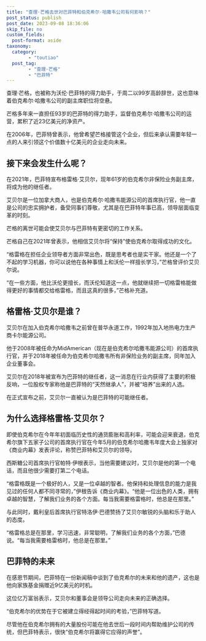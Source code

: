 ```yaml
---
title: "查理·芒格去世对巴菲特和伯克希尔·哈撒韦公司有何影响？"
post_status: publish
post_date: 2023-09-08 18:36:06
skip_file: no
custom_fields: 
  post-format: aside
taxonomy:
  category:
        - "toutiao"
  post_tag:
        - "查理·芒格"
        - "巴菲特"
---
```


查理·芒格，也被称为沃伦·巴菲特的得力助手，于周二以99岁高龄辞世，这也意味着伯克希尔·哈撒韦公司的副主席职位将空悬。

芒格多年来一直担任93岁的巴菲特的得力助手，监督伯克希尔·哈撒韦公司的运营，累积了近23亿美元的净资产。

在2006年，巴菲特曾表示，他曾希望芒格接管这个企业，但后来承认需要年轻一点的人来引领这个价值数十亿美元的企业走向未来。

## 接下来会发生什么呢？

在2021年，巴菲特宣布格雷格·艾贝尔，现年61岁的伯克希尔非保险业务副主席，将成为他的继任者。

艾贝尔是一位加拿大商人，也是伯克希尔·哈撒韦能源公司的首席执行官，他一直是公司的忠实拥护者，备受同事们尊敬，尤其是在巴菲特年事已高，领导层面临变革的时刻。

芒格的离世可能会使艾贝尔与巴菲特有更密切的工作关系。

芒格自己在2021年曾表示，他相信艾贝尔将“保持”使伯克希尔取得成功的文化。

“格雷格在担任企业领导者方面非常出色，既是思考者也是实干家。他还是一个了不起的学习机器，你可以说他在各种事情上和沃伦一样擅长学习，”芒格曾评价艾贝尔说。

“在一些方面，他比沃伦更擅长，而沃伦知道这一点，他就继续把一切格雷格能做得更好的事情都交给格雷格，而且这真的很多，”芒格补充道。

## 格雷格·艾贝尔是谁？

艾贝尔在加入伯克希尔哈撒韦之前曾在普华永道工作，1992年加入地热电力生产商卡尔能源公司。

他于2008年被任命为MidAmerican（现在是伯克希尔哈撒韦能源公司）的首席执行官，并于2018年被任命为伯克希尔哈撒韦所有非保险业务的副主席，同年加入企业董事会。

艾贝尔在2018年被宣布为巴菲特的继任者，这一消息在行业内获得了主要的积极反响，一位股权专家称他是巴菲特的“天然继承人”，并被“培养”出来的人选。

在正式宣布之前，艾贝尔一直被认为是巴菲特的可能继任者。

## 为什么选择格雷格·艾贝尔？

即使伯克希尔在今年年初面临历史性的通货膨胀和高利率，可能会迎来衰退，伯克希尔旗下五家子公司的首席执行官在今年5月的伯克希尔哈撒韦年度大会上独家对《商业内幕》发表评论，称赞巴菲特和艾贝尔的领导。

西斯糖公司首席执行官帕特·伊根表示，当他需要建议时，艾贝尔是他的第一个电话，而且他很少需要打第二个电话。

“格雷格既是一个极好的人，又是一位卓越的智者。他保持和处理信息的能力是我见过的任何人都不同寻常的，”伊根告诉《商业内幕》。“他是一位出色的人类，拥有卓越的智慧，了解我们业务的各个方面。每当我需要格雷格时，他总是在那里。”

与此同时，戴利皇后首席执行官特洛伊·巴德赞扬了艾贝尔敏锐的头脑和乐于助人的态度。

“格雷格总是在那里，学习迅速，非常聪明，了解我们业务的各个方面，”巴德说。“每当我需要格雷格时，他总是在那里。”

## 巴菲特的未来

在感恩节期间，巴菲特在一份新闻稿中谈到了伯克希尔的未来和他的遗产，这也是他向家族基金捐赠近9亿美元的时机。

这位亿万富翁表示，艾贝尔和董事会是领导公司走向未来的正确选择。

“伯克希尔的优势在于它被建立得经得起时间的考验，”巴菲特写道。

尽管他在伯克希尔拥有的大量股份可能在他去世后一段时间内帮助维护公司的传统，但巴菲特表示，很快“伯克希尔将赢得它应得的声誉”。
